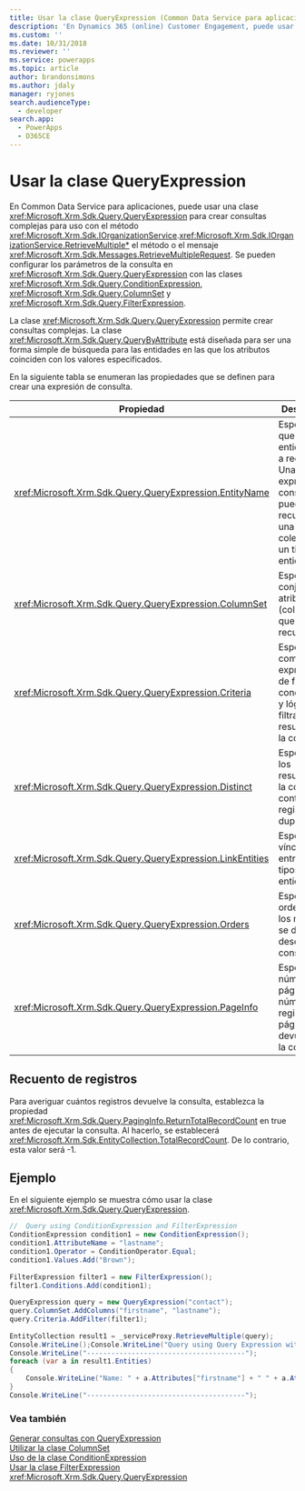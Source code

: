 ```yaml
---
title: Usar la clase QueryExpression (Common Data Service para aplicaciones) | Microsoft Docs
description: 'En Dynamics 365 (online) Customer Engagement, puede usar la clase QueryExpression para crear consultas complejas para su uso con el método IOrganizationService.QueryBase) o el mensaje RetrieveMultipleRequest'
ms.custom: ''
ms.date: 10/31/2018
ms.reviewer: ''
ms.service: powerapps
ms.topic: article
author: brandonsimons
ms.author: jdaly
manager: ryjones
search.audienceType:
  - developer
search.app:
  - PowerApps
  - D365CE
---
```

# <a name="use-the-queryexpression-class"></a>Usar la clase QueryExpression

En Common Data Service para aplicaciones, puede usar una clase <xref:Microsoft.Xrm.Sdk.Query.QueryExpression> para crear consultas complejas para uso con el método <xref:Microsoft.Xrm.Sdk.IOrganizationService>.<xref:Microsoft.Xrm.Sdk.IOrganizationService.RetrieveMultiple*> el método o el mensaje <xref:Microsoft.Xrm.Sdk.Messages.RetrieveMultipleRequest>. Se pueden configurar los parámetros de la consulta en <xref:Microsoft.Xrm.Sdk.Query.QueryExpression> con las clases <xref:Microsoft.Xrm.Sdk.Query.ConditionExpression>, <xref:Microsoft.Xrm.Sdk.Query.ColumnSet> y <xref:Microsoft.Xrm.Sdk.Query.FilterExpression>.  
  
 La clase <xref:Microsoft.Xrm.Sdk.Query.QueryExpression> permite crear consultas complejas. La clase <xref:Microsoft.Xrm.Sdk.Query.QueryByAttribute> está diseñada para ser una forma simple de búsqueda para las entidades en las que los atributos coinciden con los valores especificados.  
  
 En la siguiente tabla se enumeran las propiedades que se definen para crear una expresión de consulta.  
  
|Propiedad|Descripción|  
|--------------|-----------------|  
|<xref:Microsoft.Xrm.Sdk.Query.QueryExpression.EntityName>|Especifica que tipo de entidad se va a recuperar. Una expresión de consulta solo puede recuperar una colección de un tipo de entidad.|  
|<xref:Microsoft.Xrm.Sdk.Query.QueryExpression.ColumnSet>|Especifica el conjunto de atributos (columnas) que se va a recuperar.|  
|<xref:Microsoft.Xrm.Sdk.Query.QueryExpression.Criteria>|Especifica complejas expresiones de filtro condicionales y lógicas que filtran los resultados de la consulta.|  
|<xref:Microsoft.Xrm.Sdk.Query.QueryExpression.Distinct>|Especifica si los resultados de la consulta contienen registros duplicados.|  
|<xref:Microsoft.Xrm.Sdk.Query.QueryExpression.LinkEntities>|Especifica los vínculos entre varios tipos de entidad.|  
|<xref:Microsoft.Xrm.Sdk.Query.QueryExpression.Orders>|Especifica el orden en que los registros se devuelven desde la consulta.|  
|<xref:Microsoft.Xrm.Sdk.Query.QueryExpression.PageInfo>|Especifica el número de páginas y el número de registros por página devueltos por la consulta.|  
  
<a name="record_count"></a>   
## <a name="record-count"></a>Recuento de registros  
 Para averiguar cuántos registros devuelve la consulta, establezca la propiedad <xref:Microsoft.Xrm.Sdk.Query.PagingInfo.ReturnTotalRecordCount> en true antes de ejecutar la consulta. Al hacerlo, se establecerá <xref:Microsoft.Xrm.Sdk.EntityCollection.TotalRecordCount>. De lo contrario, esta valor será -1.  
  
## <a name="example"></a>Ejemplo  
 En el siguiente ejemplo se muestra cómo usar la clase <xref:Microsoft.Xrm.Sdk.Query.QueryExpression>.  
  
```csharp  
//  Query using ConditionExpression and FilterExpression  
ConditionExpression condition1 = new ConditionExpression();  
condition1.AttributeName = "lastname";  
condition1.Operator = ConditionOperator.Equal;  
condition1.Values.Add("Brown");              
  
FilterExpression filter1 = new FilterExpression();  
filter1.Conditions.Add(condition1);  
  
QueryExpression query = new QueryExpression("contact");  
query.ColumnSet.AddColumns("firstname", "lastname");  
query.Criteria.AddFilter(filter1);  
  
EntityCollection result1 = _serviceProxy.RetrieveMultiple(query);  
Console.WriteLine();Console.WriteLine("Query using Query Expression with ConditionExpression and FilterExpression");  
Console.WriteLine("---------------------------------------");  
foreach (var a in result1.Entities)  
{  
    Console.WriteLine("Name: " + a.Attributes["firstname"] + " " + a.Attributes["lastname"]);  
}  
Console.WriteLine("---------------------------------------");  
```  
  
### <a name="see-also"></a>Vea también  
 [Generar consultas con QueryExpression](build-queries-with-queryexpression.md)   
 [Utilizar la clase ColumnSet](use-the-columnset-class.md)   
 [Uso de la clase ConditionExpression](use-conditionexpression-class.md)   
 [Usar la clase FilterExpression](use-filterexpression-class.md)   
 <xref:Microsoft.Xrm.Sdk.Query.QueryExpression>